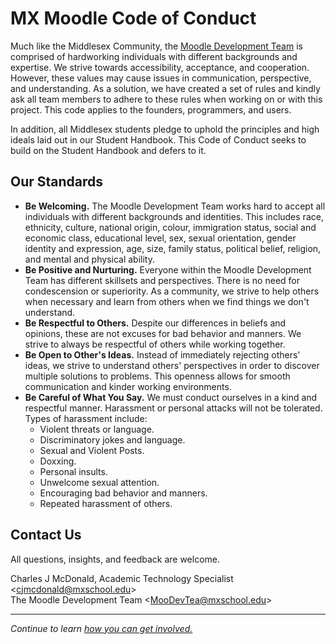 # MX Moodle Code of Conduct
Much like the Middlesex Community, the [Moodle Development Team](/docs/ABOUT_US.md/#team) is comprised of hardworking individuals with different backgrounds and expertise. We strive towards accessibility, acceptance, and cooperation. However, these values may cause issues in communication, perspective, and understanding. As a solution, we have created a set of rules and kindly ask all team members to adhere to these rules when working on or with this project. This code applies to the founders, programmers, and users.

In addition, all Middlesex students pledge to uphold the principles and high ideals laid out in our Student Handbook. This Code of Conduct seeks to build on the Student Handbook and defers to it.

## Our Standards
- **Be Welcoming.** The Moodle Development Team works hard to accept all individuals with different backgrounds and identities. This includes race, ethnicity, culture, national origin, colour, immigration status, social and economic class, educational level, sex, sexual orientation, gender identity and expression, age, size, family status, political belief, religion, and mental and physical ability.
- **Be Positive and Nurturing.** Everyone within the Moodle Development Team has different skillsets and perspectives. There is no need for condescension or superiority. As a community, we strive to help others when necessary and learn from others when we find things we don't understand.
- **Be Respectful to Others.** Despite our differences in beliefs and opinions, these are not excuses for bad behavior and manners. We strive to always be respectful of others while working together.
- **Be Open to Other's Ideas.** Instead of immediately rejecting others' ideas, we strive to understand others' perspectives in order to discover multiple solutions to problems. This openness allows for smooth communication and kinder working environments.
- **Be Careful of What You Say.** We must conduct ourselves in a kind and respectful manner. Harassment or personal attacks will not be tolerated. Types of harassment include:
  - Violent threats or language.
  - Discriminatory jokes and language.
  - Sexual and Violent Posts.
  - Doxxing.
  - Personal insults.
  - Unwelcome sexual attention.
  - Encouraging bad behavior and manners.
  - Repeated harassment of others.

## Contact Us
All questions, insights, and feedback are welcome.

Charles J McDonald, Academic Technology Specialist \<cjmcdonald@mxschool.edu\> </br>
The Moodle Development Team \<MooDevTea@mxschool.edu\>

-----
*Continue to learn [how you can get involved.](/docs/CONTRIBUTING.md)*
